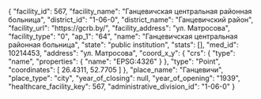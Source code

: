{
    "facility_id": 567,
    "facility_name": "Ганцевичская центральная районная больница",
    "district_id": "1-06-0",
    "district_name": "Ганцевичский район",
    "facility_url": "https:\/\/gcrb.by\/",
    "facility_address": "ул. Матросова",
    "facility_type": "0",
    "ap_1": "64",
    "name": "Ганцевичская центральная районная больница",
    "state": "public institution",
    "stats": [],
    "med_id": 10214453,
    "address": "ул. Матросова",
    "coord_x_y": {
        "crs": {
            "type": "name",
            "properties": {
                "name": "EPSG:4326"
            }
        },
        "type": "Point",
        "coordinates": [
            26.4311,
            52.7705
        ]
    },
    "place_name": "Ганцевичи",
    "place_type": "city",
    "year_of_closing": null,
    "year_of_opening": "1939",
    "healthcare_facility_key": 567,
    "administrative_division_id": "1-06-0"
}